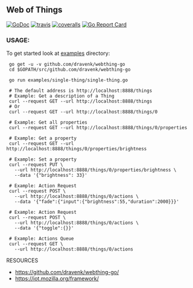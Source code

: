 Web of Things 
---
 
 [![GoDoc](https://godoc.org/github.com/dravenk/webthing-go?status.png)](https://godoc.org/github.com/dravenk/webthing-go) 
 [![travis](https://api.travis-ci.org/dravenk/webthing-go.svg?branch=master)](https://travis-ci.com/dravenk/webthing-go) 
 [![coveralls](https://coveralls.io/repos/dravenk/webthing-go/badge.svg?branch=master&service=github)](https://coveralls.io/github/dravenk/webthing-go?branch=master)
 [![Go Report Card](https://goreportcard.com/badge/github.com/dravenk/webthing-go)](https://goreportcard.com/report/github.com/dravenk/webthing-go)
 
### USAGE:  
To get started look at [examples](https://github.com/dravenk/webthing-go/tree/master/examples) directory:
```
 go get -u -v github.com/dravenk/webthing-go
 cd $GOPATH/src/github.com/dravenk/webthing-go
 
 go run examples/single-thing/single-thing.go
 
 # The default address is http://localhost:8888/things
 # Example: Get a description of a Thing
 curl --request GET --url http://localhost:8888/things
 # Or
 curl --request GET --url http://localhost:8888/things/0
 
 # Example: Get all properties
 curl --request GET --url http://localhost:8888/things/0/properties
 
 # Example: Get a property
 curl --request GET --url http://localhost:8888/things/0/properties/brightness
 
 # Example: Set a property
 curl --request PUT \
   --url http://localhost:8888/things/0/properties/brightness \
   --data '{"brightness": 33}'
  
 # Example: Action Request
 curl --request POST \
   --url http://localhost:8888/things/0/actions \
   --data '{"fade":{"input":{"brightness":55,"duration":2000}}}'
 
 # Example: Action Request
 curl --request POST \
   --url http://localhost:8888/things/0/actions \
   --data '{"toggle":{}}'

 # Example: Actions Queue
 curl --request GET \
   --url http://localhost:8888/things/0/actions
```







RESOURCES
* https://github.com/dravenk/webthing-go/
* https://iot.mozilla.org/framework/
